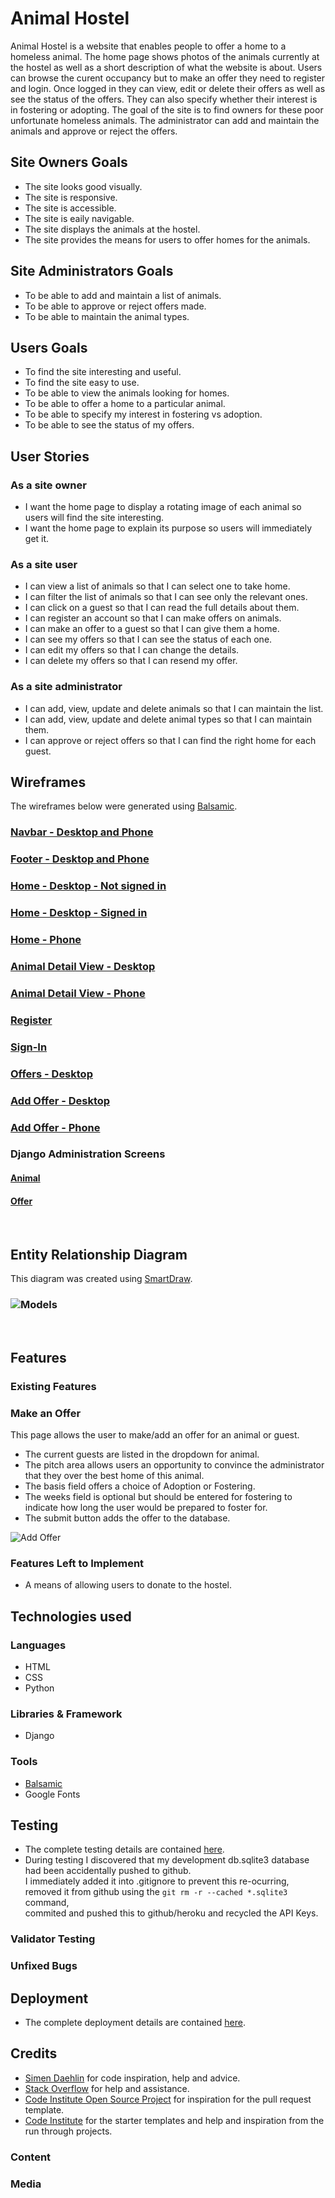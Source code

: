 # Animal Hostel

Animal Hostel is a website that enables people to offer a home to a homeless animal. The home page shows photos of the animals currently at the hostel as well as a short
description of what the website is about. Users can browse the curent occupancy but to make an offer they need to register and login. Once logged in they can view, edit or delete their offers as well as see the status of the offers. They can also specify whether their interest is in fostering or adopting. The goal of the site is to find owners
 for these poor unfortunate homeless animals. The administrator can add and maintain the animals and approve or reject the offers.

## Site Owners Goals
* The site looks good visually.
* The site is responsive.
* The site is accessible.
* The site is eaily navigable.
* The site displays the animals at the hostel.
* The site provides the means for users to offer homes for the animals.

## Site Administrators Goals
* To be able to add and maintain a list of animals.
* To be able to approve or reject offers made.
* To be able to maintain the animal types.

## Users Goals
* To find the site interesting and useful.
* To find the site easy to use.
* To be able to view the animals looking for homes.
* To be able to offer a home to a particular animal.
* To be able to specify my interest in fostering vs adoption.
* To be able to see the status of my offers. 


## User Stories
### As a site owner 
* I want the home page to display a rotating image of each animal so users will find the site interesting.  
* I want the home page to explain its purpose so users will immediately get it.

### As a site user 
* I can view a list of animals so that I can select one to take home.
* I can filter the list of animals so that I can see only the relevant ones.
* I can click on a guest so that I can read the full details about them.
* I can register an account so that I can make offers on animals.
* I can make an offer to a guest so that I can give them a home.
* I can see my offers so that I can see the status of each one.
* I can edit my offers so that I can change the details.
* I can delete my offers so that I can resend my offer.

### As a site administrator
* I can add, view, update and delete animals so that I can maintain the list.
* I can add, view, update and delete animal types so that I can maintain them.
* I can approve or reject offers so that I can find the right home for each guest.


## Wireframes
The wireframes below were generated using [Balsamic](https://balsamiq.com/wireframes/ "Balsamic"). 

### [Navbar - Desktop and Phone](docs/wireframes/navbar.png "Navbar wireframe")
### [Footer - Desktop and Phone](docs/wireframes/footer-desktop-and-phone.png "Footer wireframe")
### [Home - Desktop - Not signed in](docs/wireframes/home-desktop-not-signed-in.png "Home Desktop not signed in wireframe")
### [Home - Desktop - Signed in](docs/wireframes/home-desktop-signed-in.png "Home Desktop signed in wireframe")
### [Home - Phone](docs/wireframes/home-phone.png "Home Phone wireframe")
### [Animal Detail View - Desktop](docs/wireframes/detail-view-desktop.png "View Animal Detail Desktop wireframe")
### [Animal Detail View - Phone](docs/wireframes/detail-view-phone.png "View Animal Detail Phone wireframe") 
### [Register](docs/wireframes/register.png "Registration wireframe")
### [Sign-In](docs/wireframes/sign-in.png "Sign IN wireframe")
### [Offers - Desktop](docs/wireframes/offers-desktop.png "Offers wireframe")
### [Add Offer - Desktop](docs/wireframes/add-offer-desktop.png "Add Offer - Desktop wireframe")
### [Add Offer - Phone](docs/wireframes/add-offer-phone.png "Add Offer - Phone wireframe")     
### Django Administration Screens
#### [Animal](docs/wireframes/django-adimistration-animal.png "Animal wireframe")
#### [Offer](docs/wireframes/django-administration-offer.png "Offer wireframe")
&nbsp;  

## Entity Relationship Diagram
This diagram was created using [SmartDraw](https://www.smartdraw.com/entity-relationship-diagram/er-diagram-tool.htm "SmartDraw"). 
### ![Models](docs/erd.jpg)    
&nbsp;  

## Features 

### Existing Features

### Make an Offer
This page allows the user to make/add an offer for an animal or guest. 
- The current guests are listed in the dropdown for animal.
- The pitch area allows users an opportunity to convince the administrator that they over the best home of this animal.
- The basis field offers a choice of Adoption or Fostering.
- The weeks field is optional but should be entered for fostering to indicate how long the user would be prepared to foster for.
- The submit button adds the offer to the database.

![Add Offer](docs/images/MakeAnOffer.jpg)

### Features Left to Implement
- A means of allowing users to donate to the hostel.

## Technologies used

### Languages
* HTML
* CSS
* Python

### Libraries & Framework
* Django

### Tools
* [Balsamic](https://balsamiq.com/wireframes/ "Balsamic")
* Google Fonts


## Testing 
- The complete testing details are contained [here](docs/testing/testing.md "testing").    
- During testing I discovered that my development db.sqlite3 database had been accidentally pushed to github.     
  I immediately added it into .gitignore to prevent this re-ocurring, removed it from github using the `git rm -r --cached *.sqlite3` command,    
  commited and pushed this to github/heroku and recycled the API Keys. 

### Validator Testing 

### Unfixed Bugs

## Deployment
- The complete deployment details are contained [here](docs/deployment.md "deployment").       

## Credits 
* [Simen Daehlin](https://github.com/Eventyret "Simen Daehlin") for code inspiration, help and advice.
* [Stack Overflow](https://stackoverflow.com/ "Stack Overflow") for help and assistance.
* [Code Institute Open Source Project](https://github.com/Code-Institute-Community/business-analysis-project/ "Code Institute Open Source Project") for inspiration for the pull request template.
* [Code Institute](https://codeinstitute.net/ie/ "Code Institute") for the starter templates and help and inspiration from the run through projects. 

### Content 

### Media
